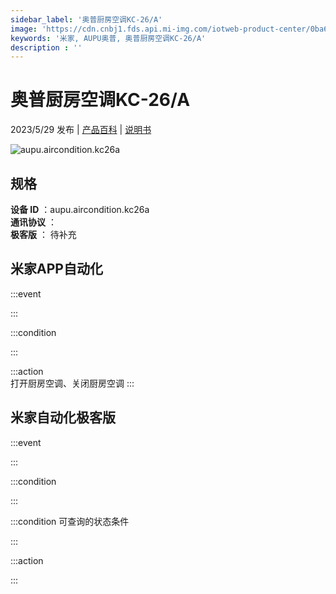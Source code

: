```yaml
---
sidebar_label: '奥普厨房空调KC-26/A'
image: 'https://cdn.cnbj1.fds.api.mi-img.com/iotweb-product-center/0ba65bf279d13f570642eec3aa1d9916_1682045810783.png?GalaxyAccessKeyId=AKVGLQWBOVIRQ3XLEW&Expires=9223372036854775807&Signature=yZzwXmfMijLXWEsl95g3pED0YLU='
keywords: '米家, AUPU奥普, 奥普厨房空调KC-26/A'
description : ''
---
```

# 奥普厨房空调KC-26/A

2023/5/29 发布 | [产品百科](https://home.mi.com/webapp/content/baike/product/index.html?model=aupu.aircondition.kc26a/) | [说明书](https://home.mi.com/views/introduction.html?model=aupu.aircondition.kc26a&region=cn)

![aupu.aircondition.kc26a](https://cdn.cnbj1.fds.api.mi-img.com/iotweb-product-center/0ba65bf279d13f570642eec3aa1d9916_1682045810783.png?GalaxyAccessKeyId=AKVGLQWBOVIRQ3XLEW&Expires=9223372036854775807&Signature=yZzwXmfMijLXWEsl95g3pED0YLU=)

## 规格  
> 
**设备 ID** ：aupu.aircondition.kc26a  
**通讯协议** ：  
**极客版**  ： 待补充 


## 米家APP自动化  

:::event  

:::

:::condition  

:::

:::action   
打开厨房空调、关闭厨房空调
:::

## 米家自动化极客版  

:::event  

:::

:::condition  

:::

:::condition 可查询的状态条件  

:::

:::action  

:::

        

